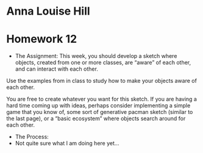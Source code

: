 # Anna Louise Hill
# Homework 12

- The Assignment:
This week, you should develop a sketch where objects, created from one or more classes, are “aware” of each other, and can interact with each other.

Use the examples from in class to study how to make your objects aware of each other.

You are free to create whatever you want for this sketch. If you are having a hard time coming up with ideas, perhaps consider implementing a simple game that you know of, some sort of generative pacman sketch (similar to the last page), or a “basic ecosystem” where objects search around for each other.

- The Process:
- Not quite sure what I am doing here yet... 
